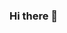 ### Hi there 👋

<!--
**nayelic-gn/nayelic-gn** is a ✨ _special_ ✨ repository because its `README.md` (this file) appears on your GitHub profile.

Nayeli González Novelo
Data Scientist /Data analyst
nayelidelcarmen.gn@gmail.com	4731180406
 
SKILLS
Microsoft Excel 
Python
SQL-Queries
Scikitlearn

Critical Thinking Problem-solving skills Empathy
Disciplined
self-taught person
Highly responsible and reliable


Languages
Intermediate English
Native Spanish

 

Employment History

Feb 2017 — Present
Guanajuato
Virtual Teacher at Universidad Virtual del Estado de Guanajuato
•	Provide tutoring to students in statistics for decision making and advanced mathematics courses.
•	Establish communication with students to motivate them to complete and pass the courses.
•	Track students progress, evaluate projects and give feedback in a respectful manner.
Courses Taught: Applied statistics for decision making, Engineering Mathematics and Calculus.



Sep 2017 — Dec 2021
Silao, Guanajuato.
Math Professor at UPIIG, Instituto Politécnico Nacional
•	Integrated innovative activities to analyze and understand numerical methods algorithms and statistical methods.
•	Incorporated various methods of teaching to ensure students are actively engaged during class.
Courses Taught: Probability, Statistics, Numerical Methods, Linear Algebra, and Calculus.




Education
 
Jun 2022	Data Camp
Data Scientist with Python Track

 
May 2019 — Sep 2021
Mexico
 
Universidad International de la Rioja
M.A. in data analysis and visualization
 
 
Aug 2009 — Sep 2011
Guanajuato
 
Centro de Investigación en Matemáticas
M.A. in Mathematics
 

Aug 2004 — Jul 2009	Universidad Autónoma de Yucatán
B.S. in Mathematics
![image](https://user-images.githubusercontent.com/106780013/206830493-54b88f16-8267-4f13-9455-8e45873d591a.png)
